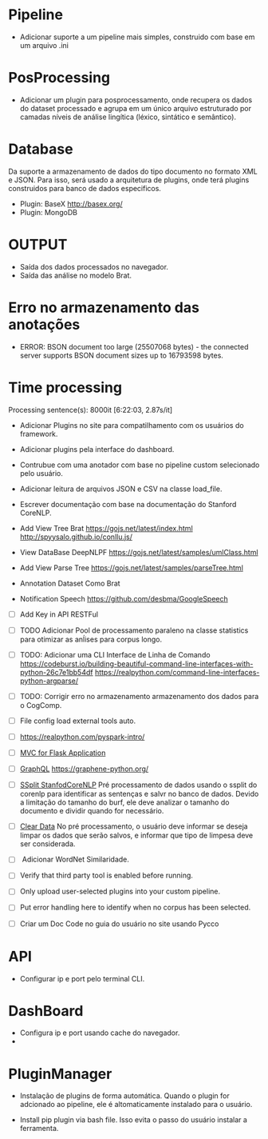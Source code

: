 # Pipeline
- Adicionar suporte a um pipeline mais simples, construido com base em um arquivo .ini 

# PosProcessing
- Adicionar um plugin para posprocessamento, onde recupera os dados do dataset processado
e agrupa em um único arquivo estruturado por camadas níveis de análise lingítica (léxico, sintático e semântico).

# Database
Da suporte a armazenamento de dados do tipo documento no formato XML e JSON.
Para isso, será usado a arquitetura de plugins, onde terá plugins construidos 
para banco de dados especificos.

- Plugin: BaseX http://basex.org/
- Plugin: MongoDB

# OUTPUT
- Saída dos dados processados no navegador.
- Saída das análise no modelo Brat.

# Erro no armazenamento das anotações
- ERROR: BSON document too large (25507068 bytes) - the connected server supports BSON document sizes up to 16793598 bytes.

# Time processing 
Processing sentence(s): 8000it [6:22:03,  2.87s/it]

- Adicionar Plugins no site para compatilhamento com os usuários do framework.
- Adicionar plugins pela interface do dashboard.
- Contrubue com uma anotador com base no pipeline custom selecionado pelo usuário.
- Adicionar leitura de arquivos JSON e CSV na classe load_file.
- Escrever documentação com base na documentação do Stanford CoreNLP.

- Add View Tree Brat
https://gojs.net/latest/index.html
http://spyysalo.github.io/conllu.js/

- View DataBase DeepNLPF
https://gojs.net/latest/samples/umlClass.html

- Add View Parse Tree
https://gojs.net/latest/samples/parseTree.html

- Annotation Dataset Como Brat

- Notification Speech
https://github.com/desbma/GoogleSpeech

- [ ] Add Key in API RESTFul

- [ ] TODO Adicionar Pool de processamento paraleno na classe statistics para otimizar as anĺises para corpus longo.

- [ ] TODO: Adicionar uma CLI Interface de Linha de Comando 
<https://codeburst.io/building-beautiful-command-line-interfaces-with-python-26c7e1bb54df>
<https://realpython.com/command-line-interfaces-python-argparse/> 

- [ ] TODO: Corrigir erro no armazenamento armazenamento dos dados para o CogComp.

- [ ] File config load external tools auto.

- [ ] https://realpython.com/pyspark-intro/

- [ ] [MVC for Flask Application](https://medium.com/@shravan007.c/mvc-for-flask-application-a636e6f58d72)

- [ ] [GraphQL](https://graphql.org/)
https://graphene-python.org/

- [ ] [SSplit StanfodCoreNLP]()
    Pré processamento de dados usando o ssplit do corenlp para identificar as sentenças e salvr no banco de dados. Devido a limitação do tamanho do burf, ele deve analizar o tamanho do documento e dividir quando for necessário.

- [ ] [Clear Data]()
    No pré processamento, o usuário deve informar se deseja limpar os dados que serão salvos, e informar que tipo de limpesa deve ser considerada.

- [ ] []()
    Adicionar WordNet Similaridade.

- [ ] Verify that third party tool is enabled before running.

- [ ] Only upload user-selected plugins into your custom pipeline.

- [ ] Put error handling here to identify when no corpus has been selected.

- [ ] Criar um Doc Code no guia do usuário no site usando Pycco


# API
- Configurar ip e port pelo terminal CLI.

# DashBoard

- Configura ip e port usando cache do navegador.
- 


# PluginManager
- Instalação de plugins de forma automática. Quando o plugin for adcionado ao pipeline, ele é altomaticamente instalado para o usuário.

- Install pip plugin via bash file. Isso evita o passo do usuário instalar a ferramenta.